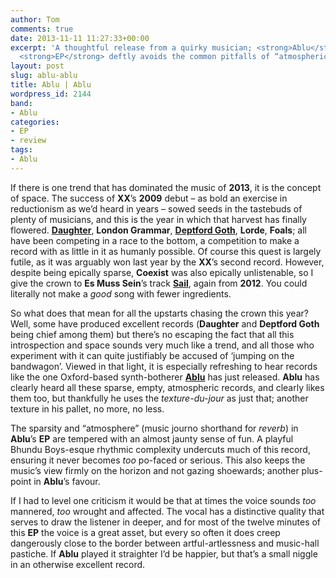 ```yaml
---
author: Tom
comments: true
date: 2013-11-11 11:27:33+00:00
excerpt: 'A thoughtful release from a quirky musician; <strong>Ablu</strong>''s first
  <strong>EP</strong> deftly avoids the common pitfalls of “atmospheric” records. '
layout: post
slug: ablu-ablu
title: Ablu | Ablu
wordpress_id: 2144
band:
- Ablu
categories:
- EP
- review
tags:
- Ablu
---
```


If there is one trend that has dominated the music of **2013**, it is the concept of space. The success of **XX**’s **2009** debut – as bold an exercise in reductionism as we’d heard in years – sowed seeds in the tastebuds of plenty of musicians, and this is the year in which that harvest has finally flowered. **[Daughter](http://eatenbymonsters/review/daughter-if-you-leave/)**, **London Grammar**, **[Deptford Goth](http://eatenbymonsters/review/deptford-goth-life-after-defo/)**, **Lorde**, **Foals**; all have been competing in a race to the bottom, a competition to make a record with as little in it as humanly possible. Of course this quest is largely futile, as it was arguably won last year by the **XX**’s second record. However, despite being epically sparse, **Coexist** was also epically unlistenable, so I give the crown to **Es Muss Sein**’s track **[Sail](http://eatenbymonsters/annual-lists/top-10-songs-of-2012/)**, again from **2012**. You could literally not make a _good_ song with fewer ingredients.

So what does that mean for all the upstarts chasing the crown this year? Well, some have produced excellent records (**Daughter** and **Deptford Goth** being chief among them) but there’s no escaping the fact that all this introspection and space sounds very much like a trend, and all those who experiment with it can quite justifiably be accused of ‘jumping on the bandwagon’. Viewed in that light, it is especially refreshing to hear records like the one Oxford-based synth-botherer **[Ablu](http://www.ablumusic.com/)** has just released. **Ablu** has clearly heard all these sparse, empty, atmospheric records, and clearly likes them too, but thankfully he uses the _texture-du-jour_ as just that; another texture in his pallet, no more, no less.

The sparsity and “atmosphere” (music journo shorthand for _reverb_) in **Ablu**’s **EP** are tempered with an almost jaunty sense of fun. A playful Bhundu Boys-esque rhythmic complexity undercuts much of this record, ensuring it never becomes _too_ po-faced or serious. This also keeps the music’s view firmly on the horizon and not gazing shoewards; another plus-point in **Ablu**’s favour.

If I had to level one criticism it would be that at times the voice sounds _too_ mannered, _too_ wrought and affected. The vocal has a distinctive quality that serves to draw the listener in deeper, and for most of the twelve minutes of this **EP** the voice is a great asset, but every so often it does creep dangerously close to the border between artful-artlessness and music-hall pastiche. If **Ablu** played it straighter I’d be happier, but that’s a small niggle in an otherwise excellent record.


